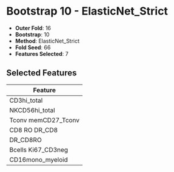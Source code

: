 # Bootstrap 10 - ElasticNet_Strict

- **Outer Fold**: 16
- **Bootstrap**: 10
- **Method**: ElasticNet_Strict
- **Fold Seed**: 66
- **Features Selected**: 7

## Selected Features

| Feature |
|---------|
| CD3hi_total |
| NKCD56hi_total |
| Tconv memCD27_Tconv |
| CD8 RO DR_CD8 |
| DR_CD8RO |
| Bcells Ki67_CD3neg |
| CD16mono_myeloid |
